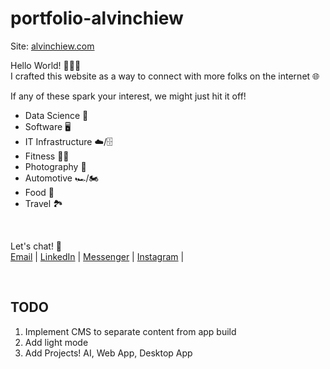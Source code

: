 # portfolio-alvinchiew

Site: [alvinchiew.com](https://alvinchiew.com/)

Hello World! 🙋🏻‍♂️  
I crafted this website as a way to connect with more folks on the internet 🌐

If any of these spark your interest, we might just hit it off!

- Data Science 🤖
- Software 🖥️
- IT Infrastructure ☁️/🗄️
- Fitness 💪🏼
- Photography 📸
- Automotive 🏎️/🏍️
- Food 🍣
- Travel 🏞️

&nbsp;

Let's chat! 💬  
[Email](mailto:contact@alvinchiew.com) |
[LinkedIn](https://linkedin.com/in/alvinchiew/) |
[Messenger](https://messenger.com/t/alvinjj08/) |
[Instagram](https://instagram.com/alvinchiew08/) |

&nbsp;

## TODO

1. Implement CMS to separate content from app build
1. Add light mode
1. Add Projects! AI, Web App, Desktop App
